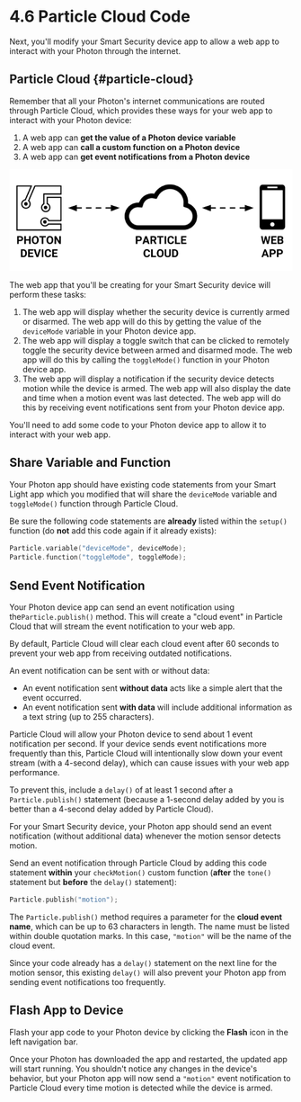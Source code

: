 # 4.6 Particle Cloud Code

Next, you'll modify your Smart Security device app to allow a web app to interact with your Photon through the internet.

## Particle Cloud {#particle-cloud}

Remember that all your Photon's internet communications are routed through Particle Cloud, which provides these ways for your web app to interact with your Photon device:

1. A web app can **get the value of a Photon device variable**
2. A web app can **call a custom function on a Photon device**
3. A web app can **get event notifications from a Photon device**

![](../../.gitbook/assets/particle-cloud%20%281%29.png)

The web app that you'll be creating for your Smart Security device will perform these tasks:

1. The web app will display whether the security device is currently armed or disarmed. The web app will do this by getting the value of the `deviceMode` variable in your Photon device app.
2. The web app will display a toggle switch that can be clicked to remotely toggle the security device between armed and disarmed mode. The web app will do this by calling the `toggleMode()` function in your Photon device app.
3. The web app will display a notification if the security device detects motion while the device is armed. The web app will also display the date and time when a motion event was last detected. The web app will do this by receiving event notifications sent from your Photon device app.

You'll need to add some code to your Photon device app to allow it to interact with your web app.

## Share Variable and Function

Your Photon app should have existing code statements from your Smart Light app which you modified that will share the `deviceMode` variable and `toggleMode()` function through Particle Cloud.

Be sure the following code statements are **already** listed within the `setup()` function \(do **not** add this code again if it already exists\):

```cpp
Particle.variable("deviceMode", deviceMode);
Particle.function("toggleMode", toggleMode);
```

## Send Event Notification

Your Photon device app can send an event notification using the`Particle.publish()` method. This will create a "cloud event" in Particle Cloud that will stream the event notification to your web app.

By default, Particle Cloud will clear each cloud event after 60 seconds to prevent your web app from receiving outdated notifications.

An event notification can be sent with or without data:

* An event notification sent **without data** acts like a simple alert that the event occurred.
* An event notification sent **with data** will include additional information as a text string \(up to 255 characters\).

Particle Cloud will allow your Photon device to send about 1 event notification per second. If your device sends event notifications more frequently than this, Particle Cloud will intentionally slow down your event stream \(with a 4-second delay\), which can cause issues with your web app performance.

To prevent this, include a `delay()` of at least 1 second after a `Particle.publish()` statement \(because a 1-second delay added by you is better than a 4-second delay added by Particle Cloud\).

For your Smart Security device, your Photon app should send an event notification \(without additional data\) whenever the motion sensor detects motion.

Send an event notification through Particle Cloud by adding this code statement **within** your `checkMotion()` custom function \(**after** the `tone()` statement but **before** the `delay()` statement\):

```cpp
Particle.publish("motion");
```

The `Particle.publish()` method requires a parameter for the **cloud event name**, which can be up to 63 characters in length. The name must be listed within double quotation marks. In this case, `"motion"` will be the name of the cloud event.

Since your code already has a `delay()` statement on the next line for the motion sensor, this existing `delay()` will also prevent your Photon app from sending event notifications too frequently.

## Flash App to Device

Flash your app code to your Photon device by clicking the **Flash** icon in the left navigation bar. 

Once your Photon has downloaded the app and restarted, the updated app will start running. You shouldn't notice any changes in the device's behavior, but your Photon app will now send a `"motion"` event notification to Particle Cloud every time motion is detected while the device is armed.



